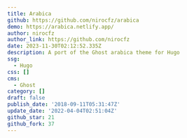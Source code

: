```yaml
---
title: Arabica
github: https://github.com/nirocfz/arabica
demo: https://arabica.netlify.app/
author: nirocfz
author_link: https://github.com/nirocfz
date: 2023-11-30T02:12:52.335Z
description: A port of the Ghost arabica theme for Hugo
ssg:
  - Hugo
css: []
cms:
  - Ghost
category: []
draft: false
publish_date: '2018-09-11T05:31:47Z'
update_date: '2022-04-04T02:51:04Z'
github_star: 21
github_fork: 37
---
```

